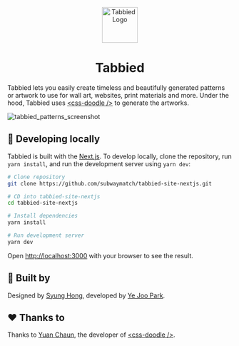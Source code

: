 <p align="center">
  <img src="https://user-images.githubusercontent.com/1064036/102738324-5c79f900-430f-11eb-8403-c4c8aa786dc9.png" alt="Tabbied Logo" width="80" />
</p>
<h1 align="center">Tabbied</h1>

Tabbied lets you easily create timeless and beautifully generated patterns or artwork to use for wall art, websites, print materials and more. Under the hood, Tabbied uses <a href="https://css-doodle.com/">&lt;css-doodle /&gt;</a> to generate the artworks.

![tabbied_patterns_screenshot](https://user-images.githubusercontent.com/1064036/102739688-6e5d9b00-4313-11eb-88b9-c3ddb11c04b3.jpg)

## 🚀 Developing locally

Tabbied is built with the <a href="https://nextjs.org/">Next.js</a>. To develop locally, clone the repository, run `yarn install`, and run the development server using `yarn dev`:

```bash
# Clone repository
git clone https://github.com/subwaymatch/tabbied-site-nextjs.git

# CD into tabbied-site-nextjs
cd tabbied-site-nextjs

# Install dependencies
yarn install

# Run development server
yarn dev
```

Open [http://localhost:3000](http://localhost:3000) with your browser to see the result.

## 🔨 Built by

Designed by <a href="https://www.syunghong.com/">Syung Hong</a>, developed by <a href="https://park.is">Ye Joo Park</a>.


## ❤️ Thanks to

Thanks to <a href="https://yuanchuan.dev/">Yuan Chaun</a>, the developer of <a href="https://css-doodle.com/">&lt;css-doodle /&gt;</a>.

